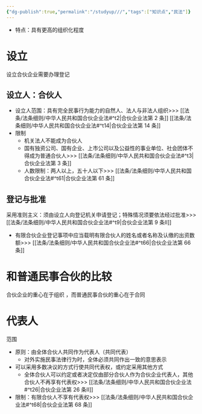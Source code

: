```yaml
---
{"dg-publish":true,"permalink":"/studyup///","tags":["知识点","民法"]}
---
```


- 特点：具有更高的组织化程度
# 设立
设立合伙企业需要办理登记
## 设立人：合伙人
- 设立人范围：具有完全民事行为能力的自然人、法人与非法人组织>>> [[法条/法条细则/中华人民共和国合伙企业法#^t2\|合伙企业法第 2 条]] [[法条/法条细则/中华人民共和国合伙企业法#^t14\|合伙企业法第 14 条]]
- 限制
	- 机关法人不能成为合伙人
	- 国有独资公司、国有企业、上市公司以及公益性的事业单位、社会团体不得成为普通合伙人>>> [[法条/法条细则/中华人民共和国合伙企业法#^t3\|合伙企业法第 3 条]]
	- 人数限制：两人以上，五十人以下>>> [[法条/法条细则/中华人民共和国合伙企业法#^t61\|合伙企业法第 61 条]]
## 登记与批准
采用准则主义：须由设立人向登记机关申请登记；特殊情况须要依法经过批准>>> [[法条/法条细则/中华人民共和国合伙企业法#^t9\|合伙企业法第 9 条Ⅱ]]
- 有限合伙企业登记事项中应当载明有限合伙人的姓名或者名称及认缴的出资数额>>> [[法条/法条细则/中华人民共和国合伙企业法#^t66\|合伙企业法第 66 条]]
# 和普通民事合伙的比较
合伙企业的重心在于组织 ，而普通民事合伙的重心在于合同

# 代表人
范围
- 原则：由全体合伙人共同作为代表人（共同代表）
	- 对外实施民事法律行为时，全体必须共同作出一致的意思表示
- 可以采用多数决议的方式行使共同代表权，或约定采用其他方式
	- 全体合伙人可以约定或者决定仅由部分合伙人作为合伙企业代表人，其他合伙人不再享有代表权>>> [[法条/法条细则/中华人民共和国合伙企业法#^t26\|合伙企业法第 26 条Ⅱ]]
- 限制：有限合伙人不享有代表权>>> [[法条/法条细则/中华人民共和国合伙企业法#^t68\|合伙企业法第 68 条]]